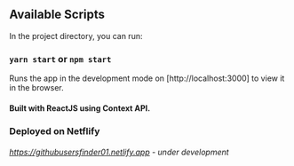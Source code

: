 ## Available Scripts

In the project directory, you can run:

### `yarn start` or `npm start`

Runs the app in the development mode on [http://localhost:3000] to view it in the browser.

#### Built with ReactJS using Context API.

### Deployed on Netflify
###### https://githubusersfinder01.netlify.app     -  under development
